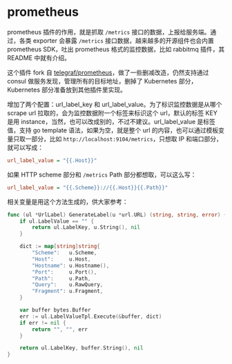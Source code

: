 # prometheus

prometheus 插件的作用，就是抓取 `/metrics` 接口的数据，上报给服务端。通过，各类 exporter 会暴露 `/metrics` 接口数据，越来越多的开源组件也会内置 prometheus SDK，吐出 prometheus 格式的监控数据，比如 rabbitmq 插件，其 README 中就有介绍。

这个插件 fork 自 [telegraf/prometheus](https://github.com/influxdata/telegraf/tree/master/plugins/inputs/prometheus)，做了一些删减改造，仍然支持通过 consul 做服务发现，管理所有的目标地址，删掉了 Kubernetes 部分，Kubernetes 部分准备放到其他插件里实现。

增加了两个配置：url_label_key 和 url_label_value。为了标识监控数据是从哪个 scrape url 拉取的，会为监控数据附一个标签来标识这个 url，默认的标签 KEY 是用 instance，当然，也可以改成别的，不过不建议。url_label_value 是标签值，支持 go template 语法，如果为空，就是整个 url 的内容，也可以通过模板变量只取一部分，比如 `http://localhost:9104/metrics`，只想取 IP 和端口部分，就可以写成：

```ini
url_label_value = "{{.Host}}"
```

如果 HTTP scheme 部分和 `/metrics` Path 部分都想取，可以这么写：

```ini
url_label_value = "{{.Scheme}}://{{.Host}}{{.Path}}"
```

相关变量是用这个方法生成的，供大家参考：

```go
func (ul *UrlLabel) GenerateLabel(u *url.URL) (string, string, error) {
	if ul.LabelValue == "" {
		return ul.LabelKey, u.String(), nil
	}

	dict := map[string]string{
		"Scheme":   u.Scheme,
		"Host":     u.Host,
		"Hostname": u.Hostname(),
		"Port":     u.Port(),
		"Path":     u.Path,
		"Query":    u.RawQuery,
		"Fragment": u.Fragment,
	}

	var buffer bytes.Buffer
	err := ul.LabelValueTpl.Execute(&buffer, dict)
	if err != nil {
		return "", "", err
	}

	return ul.LabelKey, buffer.String(), nil
}
```